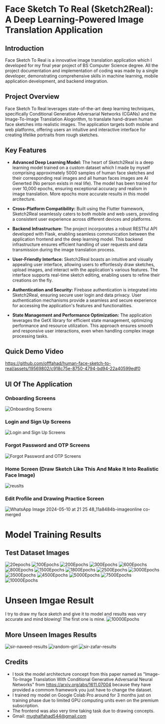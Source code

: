 # Face Sketch To Real (Sketch2Real): A Deep Learning-Powered Image Translation Application

## Introduction

Face Sketch To Real is a innovative image translation application which I developed for my final year project of BS Computer Science degree. All the project documentation and implementation of coding was made by a single developer, demonstrating comprehensive skills in machine learning, mobile application development, and backend integration.

## Project Overview

Face  Sketch To Real leverages state-of-the-art deep learning techniques, specifically Conditional Generative Adversarial Networks (CGANs) and the Image-To-Image Translation Alogorithm, to translate hand-drawn human face sketches into realistic images. The application targets both mobile and web platforms, offering users an intuitive and interactive interface for creating lifelike portraits from rough sketches.

## Key Features

- **Advanced Deep Learning Model:** The heart of Sketch2Real is a deep learning model trained on a custom dataset which I made by myself comprising approximately 5000 samples of human face sketches and their corresponding real images and all human faces images are AI Generted (No person exists in real life). The model has been trained for over 10,000 epochs, ensuring exceptional accuracy and realism in image translation. More epochs more accurate results in this model arcitecture.

- **Cross-Platform Compatibility:** Built using the Flutter framework, Sketch2Real seamlessly caters to both mobile and web users, providing a consistent user experience across different devices and platforms.

- **Backend Infrastructure:** The project incorporates a robust RESTful API developed with Flask, enabling seamless communication between the application frontend and the deep learning model. This backend infrastructure ensures efficient handling of user requests and data transmission during the image translation process.

- **User-Friendly Interface:** Sketch2Real boasts an intuitive and visually appealing user interface, allowing users to effortlessly draw sketches, upload images, and interact with the application's various features. The interface supports real-time sketch editing, enabling users to refine their creations on the fly.

- **Authentication and Security:** Firebase authentication is integrated into Sketch2Real, ensuring secure user login and data privacy. User authentication mechanisms provide a seamless and secure experience for accessing the application's features and functionalities.

- **State Management and Performance Optimization:** The application leverages the GetX library for efficient state management, optimizing performance and resource utilization. This approach ensures smooth and responsive user interactions, even when handling complex image processing tasks.

## Quick Demo Video

https://github.com/offfahad/human-face-sketch-to-real/assets/19569802/c918c75e-8750-4794-bd94-22a40599edf0

## UI Of The Application

### Onboarding Screens
![Onboarding Screens](https://github.com/offfahad/Sketch2Real/assets/19569802/4cca1b84-f585-40f9-bbe8-0cb3f3b99f6f)

### Login and Sign Up Screens
![Login and Sign Up Screens](https://github.com/offfahad/Sketch2Real/assets/19569802/c4628f56-b374-42ff-8905-5cf7cf87d512)

### Forgot Password and OTP Screens
![Forgot Password and OTP Screens](https://github.com/offfahad/Sketch2Real/assets/19569802/0ed24d83-ed26-4826-a153-60b3cadfe1c5)

### Home Screen (Draw Sketch Like This And Make It Into Realistic Face Image)
![reuslts](https://github.com/offfahad/human-face-sketch-to-real/assets/19569802/0f308c24-3401-48bc-83eb-8c0d8d55bc3b)

### Edit Profile and Drawing Practice Screen
![WhatsApp Image 2024-05-10 at 21 25 48_11a8484b-imageonline co-merged](https://github.com/offfahad/Sketch2Real/assets/19569802/b061e606-4cf2-4dc1-916f-8d6fb4c4acc3)

# Model Training Results
## Test Dataset Images
![20epochs](https://github.com/offfahad/Sketch2Real-FYP/assets/19569802/d2c7c5c3-b84f-4b6d-85d4-af038df273bf)
![100Epochs](https://github.com/offfahad/Sketch2Real-FYP/assets/19569802/93465c02-604f-4ddb-a95d-9ce4eb939482)
![200Epochs](https://github.com/offfahad/Sketch2Real-FYP/assets/19569802/d65c7f5b-70ec-4963-9b1e-077836743bab)
![300Epochs](https://github.com/offfahad/Sketch2Real-FYP/assets/19569802/3920b432-53f1-40f9-9142-43dff2e3fd6a)
![600Epochs](https://github.com/offfahad/Sketch2Real-FYP/assets/19569802/479b5a12-6570-411e-abb8-f546c85890eb)
![800Epochs](https://github.com/offfahad/Sketch2Real-FYP/assets/19569802/2b8de586-c910-491a-99cf-584db54c4879)
![1500Epochs](https://github.com/offfahad/Sketch2Real-FYP/assets/19569802/c63d6cc8-3d05-45b4-9293-73381bc75f4c)
![1800Epochs](https://github.com/offfahad/Sketch2Real-FYP/assets/19569802/efff6cb5-cacb-423e-8320-a0768a7fd7ac)
![2500Epochs](https://github.com/offfahad/Sketch2Real-FYP/assets/19569802/5e80456d-be76-40f7-954d-9b47cb03eeaa)
![3000Epochs](https://github.com/offfahad/Sketch2Real-FYP/assets/19569802/4a23497b-e50b-49eb-85fb-6ec7852b1bde)
![3500Epochs](https://github.com/offfahad/Sketch2Real-FYP/assets/19569802/47118745-50d0-44f1-908c-6db48103f4dd)
![4500Epochs](https://github.com/offfahad/Sketch2Real-FYP/assets/19569802/2f649eec-1617-485f-a599-84a701f91385)
![5000Epochs](https://github.com/offfahad/Sketch2Real-FYP/assets/19569802/771895cf-fd73-44ef-8829-6300011d9ec5)
![7500Epochs](https://github.com/offfahad/human-face-sketch-to-real/assets/19569802/60a0f06d-b891-417e-b355-9f1ebb4ddf46)
![10000Epochs](https://github.com/offfahad/human-face-sketch-to-real/assets/19569802/50b7014a-cd50-4e78-9a22-f9ff517c0120)

# Unseen Imgae Result
I try to draw my face sketch and give it to model and results was very accurate and mind blowing! The first one is mine.
![10000Epochs](https://github.com/offfahad/human-face-sketch-to-real/assets/19569802/33549348-c3f3-4767-b5e4-4728f3f7aa3d)
## More Unseen Images Results
![sir-naveed-results](https://github.com/offfahad/human-face-sketch-to-real/assets/19569802/672bd2b0-778c-4706-9dfc-8e1612090385)
![random-girl](https://github.com/offfahad/human-face-sketch-to-real/assets/19569802/5200616a-7d70-469a-81f7-fe3d52126d1f)
![sir-zafar-results](https://github.com/offfahad/human-face-sketch-to-real/assets/19569802/681a68bb-f8c8-4fd6-90e9-1bcb73683315)

## Credits
- I took the model architecture concept from this paper named as "Image-To-Image Translation With Conditional Generative Adversarial Neural Networks" from https://arxiv.org/abs/1611.07004 because they have provided a commom framework you just have to change the dataset.
-  I trained my model on Google Colab Pro around for 3 months just on training phase due to limited GPU computing units even on the premium subscription.
-  The frontend was also very time taking task due to drawing concepts.
-  Gmail: mughalfahad544@gmail.com
